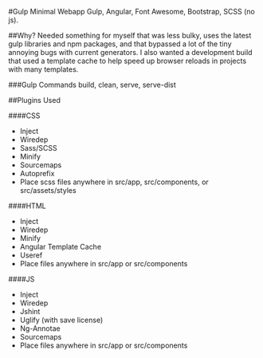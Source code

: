 #Gulp Minimal Webapp
Gulp, Angular, Font Awesome, Bootstrap, SCSS (no js).

##Why?
Needed something for myself that was less bulky, uses the latest gulp libraries and npm packages, and that bypassed a lot of the tiny annoying bugs with current generators. I also wanted a development build that used a template cache to help speed up browser reloads in projects with many templates.

###Gulp Commands
build, clean, serve, serve-dist

##Plugins Used

####CSS
- Inject
- Wiredep
- Sass/SCSS
- Minify
- Sourcemaps
- Autoprefix
- Place scss files anywhere in src/app, src/components, or src/assets/styles

####HTML
- Inject
- Wiredep
- Minify
- Angular Template Cache
- Useref
- Place files anywhere in src/app or src/components

####JS
- Inject
- Wiredep
- Jshint
- Uglify (with save license)
- Ng-Annotae
- Sourcemaps
- Place files anywhere in src/app or src/components
